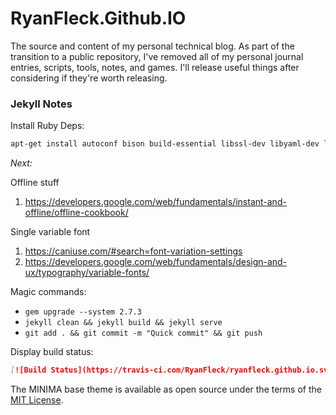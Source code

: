 # RyanFleck.Github.IO

The source and content of my personal technical blog. As part of the transition to a public repository, I've removed all of my personal journal entries, scripts, tools, notes, and games. I'll release useful things after considering if they're worth releasing.


### Jekyll Notes

Install Ruby Deps:

```sh
apt-get install autoconf bison build-essential libssl-dev libyaml-dev libreadline6-dev zlib1g-dev libncurses5-dev libffi-dev libgdbm3 libgdbm-dev
```

*Next:*

Offline stuff
1. <https://developers.google.com/web/fundamentals/instant-and-offline/offline-cookbook/>

Single variable font 
1. <https://caniuse.com/#search=font-variation-settings>
2. <https://developers.google.com/web/fundamentals/design-and-ux/typography/variable-fonts/>

Magic commands:

- `gem upgrade --system 2.7.3`
- `jekyll clean && jekyll build && jekyll serve`
- `git add . && git commit -m "Quick commit" && git push`

Display build status:
```markdown
[![Build Status](https://travis-ci.com/RyanFleck/ryanfleck.github.io.svg?token=etWmvYVue86yTwPL2RCa&branch=master)](https://travis-ci.com/RyanFleck/ryanfleck.github.io)
```

The MINIMA base theme is available as open source under the terms of the [MIT License](http://opensource.org/licenses/MIT).
